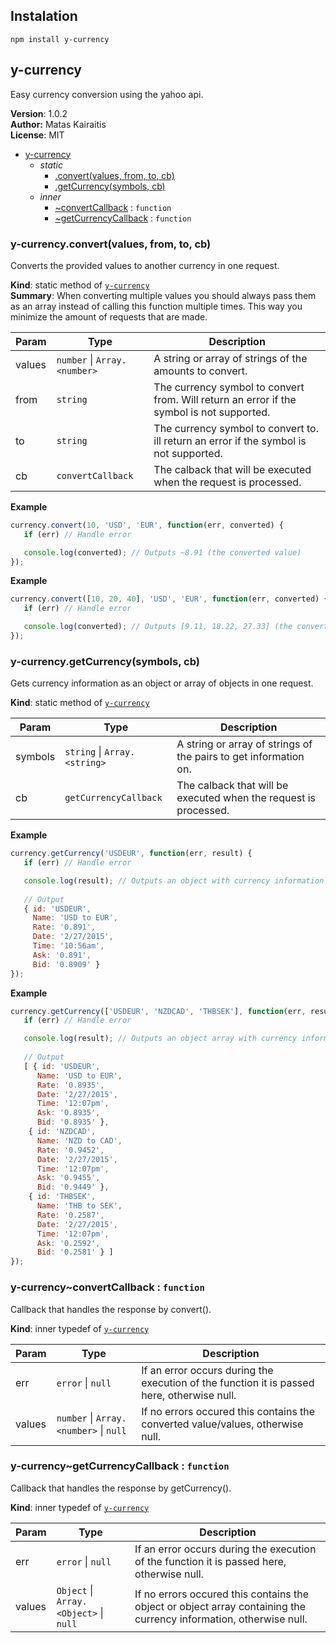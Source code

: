 ## Instalation

    npm install y-currency

<a name="module_y-currency"></a>
## y-currency
Easy currency conversion using the yahoo api.

**Version**: 1.0.2  
**Author:** Matas Kairaitis  
**License**: MIT  

* [y-currency](#module_y-currency)
    * _static_
        * [.convert(values, from, to, cb)](#module_y-currency.convert)
        * [.getCurrency(symbols, cb)](#module_y-currency.getCurrency)
    * _inner_
        * [~convertCallback](#module_y-currency..convertCallback) : <code>function</code>
        * [~getCurrencyCallback](#module_y-currency..getCurrencyCallback) : <code>function</code>

<a name="module_y-currency.convert"></a>
### y-currency.convert(values, from, to, cb)
Converts the provided values to another currency in one request.

**Kind**: static method of <code>[y-currency](#module_y-currency)</code>  
**Summary**: When converting multiple values you should always pass them as an array instead of
calling this function multiple times. This way you minimize the amount of requests that are made.  

| Param | Type | Description |
| --- | --- | --- |
| values | <code>number</code> &#124; <code>Array.&lt;number&gt;</code> | A string or array of strings of the amounts to convert. |
| from | <code>string</code> | The currency symbol to convert from. Will return an error if the symbol is not supported. |
| to | <code>string</code> | The currency symbol to convert to. ill return an error if the symbol is not supported. |
| cb | <code>convertCallback</code> | The calback that will be executed when the request is processed. |

**Example**  
```js
currency.convert(10, 'USD', 'EUR', function(err, converted) {
   if (err) // Handle error

   console.log(converted); // Outputs ~8.91 (the converted value)
});
```
**Example**  
```js
currency.convert([10, 20, 40], 'USD', 'EUR', function(err, converted) {
   if (err) // Handle error

   console.log(converted); // Outputs [9.11, 18.22, 27.33] (the converted values in an array)
});
```
<a name="module_y-currency.getCurrency"></a>
### y-currency.getCurrency(symbols, cb)
Gets currency information as an object or array of objects in one request.

**Kind**: static method of <code>[y-currency](#module_y-currency)</code>  

| Param | Type | Description |
| --- | --- | --- |
| symbols | <code>string</code> &#124; <code>Array.&lt;string&gt;</code> | A string or array of strings of the pairs to get information on. |
| cb | <code>getCurrencyCallback</code> | The calback that will be executed when the request is processed. |

**Example**  
```js
currency.getCurrency('USDEUR', function(err, result) {
   if (err) // Handle error

   console.log(result); // Outputs an object with currency information
   
   // Output
   { id: 'USDEUR',
     Name: 'USD to EUR',
     Rate: '0.891',
     Date: '2/27/2015',
     Time: '10:56am',
     Ask: '0.891',
     Bid: '0.8909' }
});
```
**Example**  
```js
currency.getCurrency(['USDEUR', 'NZDCAD', 'THBSEK'], function(err, result) {
   if (err) // Handle error

   console.log(result); // Outputs an object array with currency information
   
   // Output
   [ { id: 'USDEUR',
      Name: 'USD to EUR',
      Rate: '0.8935',
      Date: '2/27/2015',
      Time: '12:07pm',
      Ask: '0.8935',
      Bid: '0.8935' },
    { id: 'NZDCAD',
      Name: 'NZD to CAD',
      Rate: '0.9452',
      Date: '2/27/2015',
      Time: '12:07pm',
      Ask: '0.9455',
      Bid: '0.9449' },
    { id: 'THBSEK',
      Name: 'THB to SEK',
      Rate: '0.2587',
      Date: '2/27/2015',
      Time: '12:07pm',
      Ask: '0.2592',
      Bid: '0.2581' } ]
});
```
<a name="module_y-currency..convertCallback"></a>
### y-currency~convertCallback : <code>function</code>
Callback that handles the response by convert().

**Kind**: inner typedef of <code>[y-currency](#module_y-currency)</code>  

| Param | Type | Description |
| --- | --- | --- |
| err | <code>error</code> &#124; <code>null</code> | If an error occurs during the execution of the function it is passed here, otherwise null. |
| values | <code>number</code> &#124; <code>Array.&lt;number&gt;</code> &#124; <code>null</code> | If no errors occured this contains the converted value/values, otherwise null. |

<a name="module_y-currency..getCurrencyCallback"></a>
### y-currency~getCurrencyCallback : <code>function</code>
Callback that handles the response by getCurrency().

**Kind**: inner typedef of <code>[y-currency](#module_y-currency)</code>  

| Param | Type | Description |
| --- | --- | --- |
| err | <code>error</code> &#124; <code>null</code> | If an error occurs during the execution of the function it is passed here, otherwise null. |
| values | <code>Object</code> &#124; <code>Array.&lt;Object&gt;</code> &#124; <code>null</code> | If no errors occured this contains the object or object array containing the currency information, otherwise null. |


